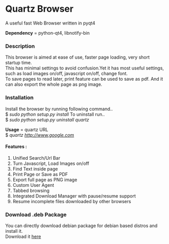 # Quartz Browser
A useful fast Web Browser written in pyqt4

**Dependency** = python-qt4, libnotify-bin  

### Description
This browser is aimed at ease of use, faster page loading, very short startup time.  
This has minimal settings to avoid confusion.Yet it has most useful settings, such as load images on/off, javascript on/off, change font.  
To save pages to read later, print feature can be used to save as pdf. And it can also export the whole page as png image.  

### Installation
Install the browser by running following command..  
 $ *sudo python setup.py install*
To uninstall run..  
 $ *sudo python setup.py uninstall quartz*

**Usage** = quartz URL  
 $ *quartz http://www.google.com*  
 
#### Features :  
 1. Unified Search/Url Bar  
 2. Turn Javascript, Load Images on/off  
 3. Find Text inside page  
 4. Print Page or Save as PDF  
 5. Export full page as PNG image  
 6. Custom User Agent  
 7. Tabbed browsing  
 8. Integrated Download Manager with pause/resume support  
 9. Resume incomplete files downloaded by other browsers  

### Download .deb Package
  You can directly download debian package for debian based distros and install it.  
  Download it [here](https://github.com/ksharindam/quartz-browser/releases)  
